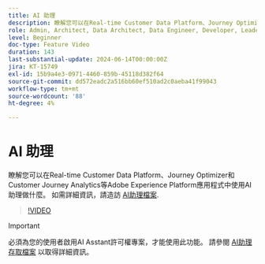 ```yaml
---
title: AI 助理
description: 瞭解您可以在Real-time Customer Data Platform、Journey Optimizer和Customer Journey Analytics等Adobe Experience Platform應用程式中使用AI助理做什麼。
role: Admin, Architect, Data Architect, Data Engineer, Developer, Leader, User
level: Beginner
doc-type: Feature Video
duration: 143
last-substantial-update: 2024-06-14T00:00:00Z
jira: KT-15749
exl-id: 15b9a4e3-0971-4460-859b-45118d382f64
source-git-commit: dd572eadc2a516bb60ef510ad2c0aeba41f99043
workflow-type: tm+mt
source-wordcount: '88'
ht-degree: 4%

---
```


# AI 助理

瞭解您可以在Real-time Customer Data Platform、Journey Optimizer和Customer Journey Analytics等Adobe Experience Platform應用程式中使用AI助理做什麼。 如需詳細資訊，請造訪 [AI助理檔案](https://experienceleague.adobe.com/en/docs/experience-platform/ai-assistant/home).

>[!VIDEO](https://video.tv.adobe.com/v/3429845/?learn=on)

>[!IMPORTANT]
>
> 必須為您的使用者啟用AI Asstant許可權專案，才能使用此功能。 請參閱 [AI助理存取檔案](https://experienceleague.adobe.com/en/docs/experience-platform/ai-assistant/access) 以取得詳細資訊。
